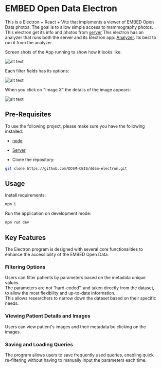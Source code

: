 # EMBED Open Data Electron

This is a Electron + React + Vite that implements a viewer of EMBED Open Data photos.
The goal is to allow simple access to mammography photos.
This electron get its info and photos from [server](https://github.com/AyeletKat/EMBED-server.git)
This electron has an analyzer that runs both the server and its Electron app: [Analyzer](https://github.com/AyeletKat/ddsm-analyzer.git). Its best to run it from the analyzer.

Screen shots of the App running to show how it looks like:

![alt text](https://github.com/AyeletKat/EMBED-electron/blob/main/pictures/full_screen.png)  

Each filter fields has its options:  

![alt text](https://github.com/AyeletKat/EMBED-electron/blob/main/pictures/full_with_options.png)  

When you click on "Image X" the details of the image appears:  

![alt text](https://github.com/AyeletKat/EMBED-electron/blob/main/pictures/image.png)
## Pre-Requisites

To use the following project, please make sure you have the following installed:

- [node](https://nodejs.org/en)
- [Server](https://github.com/AyeletKat/EMBED-server.git)

- Clone the repository:

```bash
git clone https://github.com/DDSM-CBIS/ddsm-electron.git
```

## Usage

Install requirements:

```bash
npm i
```

Run the application on development mode:

```bash
npm run dev
```

## Key Features

The Electron program is designed with several core functionalities to enhance the accessibility of the EMBED Open Data:

### Filtering Options

Users can filter patients by parameters based on the metadata unique values.  
The parameters are not “hard-coded”, and taken directly from the dataset, to allow the most flexibility and up-to-date information.   
This allows researchers to narrow down the dataset based on their specific needs.

### Viewing Patient Details and Images

Users can view patient's images and their metadata bu clicking on the images.

### Saving and Loading Queries

The program allows users to save frequently used queries, enabling quick re-filtering without having to manually input the parameters each time.
